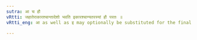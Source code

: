 ```yaml
---
sutra: आ च हौ
vRtti: जहातेराकारश्चान्तादेशो भवति इकारश्चान्यतरस्यां हौ परतः ॥
vRtti_eng: आ as well as इ may optionally be substituted for the final of the stem of हा before the Imperative ending हि ॥

---
```


